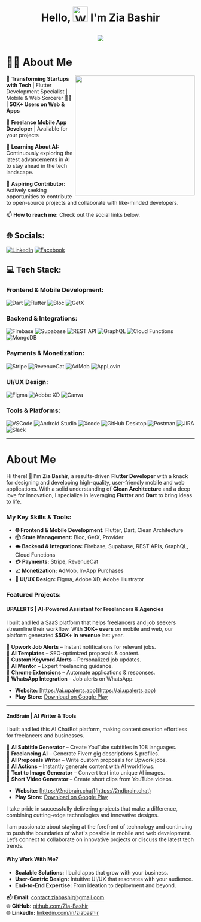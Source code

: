 <h1 align="center"> Hello, <img src="https://raw.githubusercontent.com/nixin72/nixin72/master/wave.gif" 
         alt="Waving hand animated gif"
         height="40"
         width="40" /> I'm Zia Bashir </h1>
<h2 align="center">

<img src="https://readme-typing-svg.herokuapp.com?lines=Expert+Flutter+Developer;Mobile+App+Developer;Web+Developer;Building+Scalable+Cross-Platform+Apps;Open+Source+Contributor;🚀+Transforming+Startups+with+Tech;Flutter+Development+Specialist;Mobile+%26+Web+Sorcerer+🧙‍♂️;50K%2B+Users+on+Web+%26+Apps&center=true&width=800&height=45"></h2>

# 🙋‍♂️ About Me
<img align="right" src="https://media.licdn.com/dms/image/v2/D4E12AQFqgP8d704vYg/article-cover_image-shrink_423_752/article-cover_image-shrink_423_752/0/1657270275654?e=1730937600&v=beta&t=UXXvnpCHtpxdey9htKWc2Bit1WTRRl6NrsWUwTTR6O0" height="320"/>

🚀 **Transforming Startups with Tech** | Flutter Development Specialist | Mobile & Web Sorcerer 🧙‍♂️ | **50K+ Users on Web & Apps** 

🚀 **Freelance Mobile App Developer** | Available for your projects

🌱 **Learning About AI:** Continuously exploring the latest advancements in AI to stay ahead in the tech landscape.  

👯 **Aspiring Contributor:** Actively seeking opportunities to contribute to open-source projects and collaborate with like-minded developers.  

📫 **How to reach me:** Check out the social links below.   

## 🌐 Socials:
[![LinkedIn](https://img.shields.io/badge/LinkedIn-%230077B5.svg?logo=linkedin&logoColor=white)](https://linkedin.com/in/ZiaBashir) 
[![Facebook](https://img.shields.io/badge/Facebook-%231877F2.svg?logo=facebook&logoColor=white)](https://www.facebook.com/itsmine.zia)


## 💻 Tech Stack:
### Frontend & Mobile Development:
![Dart](https://img.shields.io/badge/Dart-%230175C2.svg?style=for-the-badge&logo=dart&logoColor=white) 
![Flutter](https://img.shields.io/badge/Flutter-%2302569B.svg?style=for-the-badge&logo=Flutter&logoColor=white) 
![Bloc](https://img.shields.io/badge/Bloc-%2302569B.svg?style=for-the-badge&logo=Bloc&logoColor=white) 
![GetX](https://img.shields.io/badge/GetX-%23032D0F.svg?style=for-the-badge&logo=getx&logoColor=white) 

### Backend & Integrations:
![Firebase](https://img.shields.io/badge/Firebase-%23FFCA28.svg?style=for-the-badge&logo=firebase&logoColor=black) 
![Supabase](https://img.shields.io/badge/Supabase-%2303C75A.svg?style=for-the-badge&logo=supabase&logoColor=white) 
![REST API](https://img.shields.io/badge/REST_API-%230571E8.svg?style=for-the-badge&logo=restapi&logoColor=white) 
![GraphQL](https://img.shields.io/badge/GraphQL-%23E10098.svg?style=for-the-badge&logo=graphql&logoColor=white) 
![Cloud Functions](https://img.shields.io/badge/Cloud_Functions-%234285F4.svg?style=for-the-badge&logo=google-cloud&logoColor=white)
![MongoDB](https://img.shields.io/badge/MongoDB-%234EA94B.svg?style=for-the-badge&logo=mongodb&logoColor=white) 

### Payments & Monetization:
![Stripe](https://img.shields.io/badge/Stripe-%23008CDD.svg?style=for-the-badge&logo=stripe&logoColor=white) 
![RevenueCat](https://img.shields.io/badge/RevenueCat-%23000000.svg?style=for-the-badge&logo=revenuecat&logoColor=white) 
![AdMob](https://img.shields.io/badge/AdMob-%23FFCA28.svg?style=for-the-badge&logo=admob&logoColor=black) 
![AppLovin](https://img.shields.io/badge/AppLovin-%23000000.svg?style=for-the-badge&logo=applovin&logoColor=white)

### UI/UX Design:
![Figma](https://img.shields.io/badge/Figma-%23F24E1E.svg?style=for-the-badge&logo=figma&logoColor=white) 
![Adobe XD](https://img.shields.io/badge/Adobe_XD-%23FF26BE.svg?style=for-the-badge&logo=adobe-xd&logoColor=white) 
![Canva](https://img.shields.io/badge/Canva-%2300C4CC.svg?style=for-the-badge&logo=canva&logoColor=white) 

### Tools & Platforms:
![VSCode](https://img.shields.io/badge/VSCode-%23007ACC.svg?style=for-the-badge&logo=visual-studio-code&logoColor=white) 
![Android Studio](https://img.shields.io/badge/Android_Studio-%233DDC84.svg?style=for-the-badge&logo=android-studio&logoColor=white) 
![Xcode](https://img.shields.io/badge/Xcode-%230175C2.svg?style=for-the-badge&logo=xcode&logoColor=white) 
![GitHub Desktop](https://img.shields.io/badge/GitHub_Desktop-%23181717.svg?style=for-the-badge&logo=github&logoColor=white)
![Postman](https://img.shields.io/badge/Postman-%23FF6C37.svg?style=for-the-badge&logo=postman&logoColor=white) 
![JIRA](https://img.shields.io/badge/JIRA-%230052CC.svg?style=for-the-badge&logo=jira&logoColor=white) 
![Slack](https://img.shields.io/badge/Slack-%234A154B.svg?style=for-the-badge&logo=slack&logoColor=white) 

---

# About Me
Hi there! 👋 I'm **Zia Bashir**, a results-driven **Flutter Developer** with a knack for designing and developing high-quality, user-friendly mobile and web applications. With a solid understanding of **Clean Architecture** and a deep love for innovation, I specialize in leveraging **Flutter** and **Dart** to bring ideas to life.

### My Key Skills & Tools:
- **🌐 Frontend & Mobile Development:** Flutter, Dart, Clean Architecture  
- **📦 State Management:** Bloc, GetX, Provider  
- **☁️ Backend & Integrations:** Firebase, Supabase, REST APIs, GraphQL, Cloud Functions  
- **💳 Payments:** Stripe, RevenueCat  
- **📈 Monetization:** AdMob, In-App Purchases  
- **🎨 UI/UX Design:** Figma, Adobe XD, Adobe Illustrator  

### Featured Projects:


#### **UPALERTS | AI-Powered Assistant for Freelancers & Agencies**  
I built and led a SaaS platform that helps freelancers and job seekers streamline their workflow. With **30K+ users** on mobile and web, our platform generated **$50K+ in revenue** last year.  

🔹 **Upwork Job Alerts** – Instant notifications for relevant jobs.  
🔹 **AI Templates** – SEO-optimized proposals & content.  
🔹 **Custom Keyword Alerts** – Personalized job updates.  
🔹 **AI Mentor** – Expert freelancing guidance.  
🔹 **Chrome Extensions** – Automate applications & responses.  
🔹 **WhatsApp Integration** – Job alerts on WhatsApp.  

- **Website:** [https://ai.upalerts.app](https://ai.upalerts.app)  
- **Play Store:** [Download on Google Play](https://play.google.com/store/apps/details?id=com.upalerts.app&hl=en)

---

#### **2ndBrain | AI Writer & Tools**  
I built and led this AI ChatBot platform, making content creation effortless for freelancers and businesses.  

🔹 **AI Subtitle Generator** – Create YouTube subtitles in 108 languages.  
🔹 **Freelancing AI** – Generate Fiverr gig descriptions & profiles.  
🔹 **AI Proposals Writer** – Write custom proposals for Upwork jobs.  
🔹 **AI Actions** – Instantly generate content with AI workflows.  
🔹 **Text to Image Generator** – Convert text into unique AI images.  
🔹 **Short Video Generator** – Create short clips from YouTube videos.  

- **Website:** [https://2ndbrain.chat](https://2ndbrain.chat)  
- **Play Store:** [Download on Google Play](https://play.google.com/store/apps/details?id=chat.secondbrain.ai&hl=en)  
 

I take pride in successfully delivering projects that make a difference, combining cutting-edge technologies and innovative designs.  

I am passionate about staying at the forefront of technology and continuing to push the boundaries of what's possible in mobile and web development. Let’s connect to collaborate on innovative projects or discuss the latest tech trends.  

#### **Why Work With Me?**  
- **Scalable Solutions:** I build apps that grow with your business.  
- **User-Centric Design:** Intuitive UI/UX that resonates with your audience.  
- **End-to-End Expertise:** From ideation to deployment and beyond. 

📬 **Email:** contact.ziabashir@gmail.com  
🌐 **GitHub:** [github.com/Zia-Bashir](https://github.com/Zia-Bashir)  
🌐 **LinkedIn:** [linkedin.com/in/ziabashir](https://linkedin.com/in/ziabashir)  
